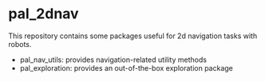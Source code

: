 pal_2dnav
=========

This repository contains some packages useful for 2d navigation tasks with robots.

 * pal_nav_utils: provides navigation-related utility methods
 * pal_exploration: provides an out-of-the-box exploration package
 
